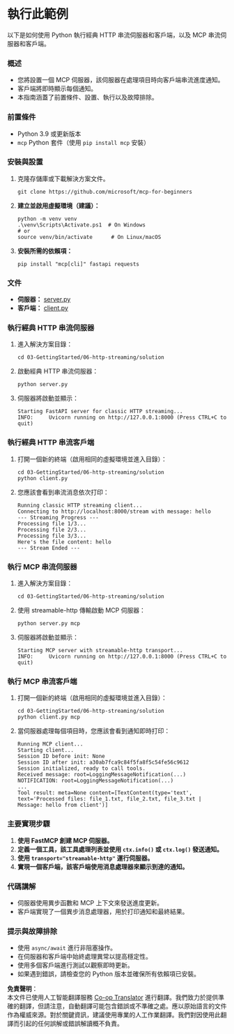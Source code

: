 <!--
CO_OP_TRANSLATOR_METADATA:
{
  "original_hash": "67ecbca6a060477ded3e13ddbeba64f7",
  "translation_date": "2025-08-18T12:56:02+00:00",
  "source_file": "03-GettingStarted/06-http-streaming/solution/python/README.md",
  "language_code": "hk"
}
-->
# 執行此範例

以下是如何使用 Python 執行經典 HTTP 串流伺服器和客戶端，以及 MCP 串流伺服器和客戶端。

### 概述

- 您將設置一個 MCP 伺服器，該伺服器在處理項目時向客戶端串流進度通知。
- 客戶端將即時顯示每個通知。
- 本指南涵蓋了前置條件、設置、執行以及故障排除。

### 前置條件

- Python 3.9 或更新版本
- `mcp` Python 套件（使用 `pip install mcp` 安裝）

### 安裝與設置

1. 克隆存儲庫或下載解決方案文件。

   ```pwsh
   git clone https://github.com/microsoft/mcp-for-beginners
   ```

1. **建立並啟用虛擬環境（建議）：**

   ```pwsh
   python -m venv venv
   .\venv\Scripts\Activate.ps1  # On Windows
   # or
   source venv/bin/activate      # On Linux/macOS
   ```

1. **安裝所需的依賴項：**

   ```pwsh
   pip install "mcp[cli]" fastapi requests
   ```

### 文件

- **伺服器：** [server.py](../../../../../../03-GettingStarted/06-http-streaming/solution/python/server.py)
- **客戶端：** [client.py](../../../../../../03-GettingStarted/06-http-streaming/solution/python/client.py)

### 執行經典 HTTP 串流伺服器

1. 進入解決方案目錄：

   ```pwsh
   cd 03-GettingStarted/06-http-streaming/solution
   ```

2. 啟動經典 HTTP 串流伺服器：

   ```pwsh
   python server.py
   ```

3. 伺服器將啟動並顯示：

   ```
   Starting FastAPI server for classic HTTP streaming...
   INFO:     Uvicorn running on http://127.0.0.1:8000 (Press CTRL+C to quit)
   ```

### 執行經典 HTTP 串流客戶端

1. 打開一個新的終端（啟用相同的虛擬環境並進入目錄）：

   ```pwsh
   cd 03-GettingStarted/06-http-streaming/solution
   python client.py
   ```

2. 您應該會看到串流消息依次打印：

   ```text
   Running classic HTTP streaming client...
   Connecting to http://localhost:8000/stream with message: hello
   --- Streaming Progress ---
   Processing file 1/3...
   Processing file 2/3...
   Processing file 3/3...
   Here's the file content: hello
   --- Stream Ended ---
   ```

### 執行 MCP 串流伺服器

1. 進入解決方案目錄：
   ```pwsh
   cd 03-GettingStarted/06-http-streaming/solution
   ```
2. 使用 streamable-http 傳輸啟動 MCP 伺服器：
   ```pwsh
   python server.py mcp
   ```
3. 伺服器將啟動並顯示：
   ```
   Starting MCP server with streamable-http transport...
   INFO:     Uvicorn running on http://127.0.0.1:8000 (Press CTRL+C to quit)
   ```

### 執行 MCP 串流客戶端

1. 打開一個新的終端（啟用相同的虛擬環境並進入目錄）：
   ```pwsh
   cd 03-GettingStarted/06-http-streaming/solution
   python client.py mcp
   ```
2. 當伺服器處理每個項目時，您應該會看到通知即時打印：
   ```
   Running MCP client...
   Starting client...
   Session ID before init: None
   Session ID after init: a30ab7fca9c84f5fa8f5c54fe56c9612
   Session initialized, ready to call tools.
   Received message: root=LoggingMessageNotification(...)
   NOTIFICATION: root=LoggingMessageNotification(...)
   ...
   Tool result: meta=None content=[TextContent(type='text', text='Processed files: file_1.txt, file_2.txt, file_3.txt | Message: hello from client')]
   ```

### 主要實現步驟

1. **使用 FastMCP 創建 MCP 伺服器。**
2. **定義一個工具，該工具處理列表並使用 `ctx.info()` 或 `ctx.log()` 發送通知。**
3. **使用 `transport="streamable-http"` 運行伺服器。**
4. **實現一個客戶端，該客戶端使用消息處理器來顯示到達的通知。**

### 代碼講解
- 伺服器使用異步函數和 MCP 上下文來發送進度更新。
- 客戶端實現了一個異步消息處理器，用於打印通知和最終結果。

### 提示與故障排除

- 使用 `async/await` 進行非阻塞操作。
- 在伺服器和客戶端中始終處理異常以提高穩定性。
- 使用多個客戶端進行測試以觀察即時更新。
- 如果遇到錯誤，請檢查您的 Python 版本並確保所有依賴項已安裝。

**免責聲明**：  
本文件已使用人工智能翻譯服務 [Co-op Translator](https://github.com/Azure/co-op-translator) 進行翻譯。我們致力於提供準確的翻譯，但請注意，自動翻譯可能包含錯誤或不準確之處。應以原始語言的文件作為權威來源。對於關鍵資訊，建議使用專業的人工作業翻譯。我們對因使用此翻譯而引起的任何誤解或錯誤解讀概不負責。